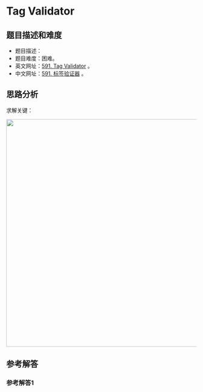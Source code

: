# Tag Validator

## 题目描述和难度
+ 题目描述：
+ 题目难度：困难。
+ 英文网址：[591. Tag Validator](https://leetcode.com/problems/tag-validator/description/)  。
+ 中文网址：[591. 标签验证器](https://leetcode-cn.com/problems/tag-validator/description/)  。
## 思路分析
求解关键：

<img src="https://liweiwei1419.github.io/images/leetcode-solution/" width="600">

## 参考解答
### 参考解答1

```java

```